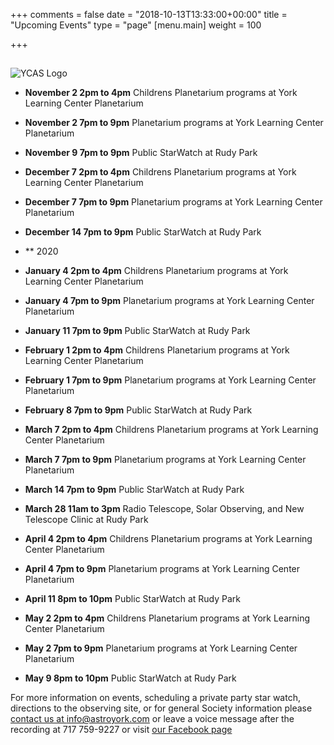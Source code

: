 +++
comments = false
date = "2018-10-13T13:33:00+00:00"
title = "Upcoming Events"
type = "page"
[menu.main]
weight = 100

+++

## 
![YCAS Logo](../img/YCAS2018b.jpg "York County Astronomical Society")
* **November 2 2pm to 4pm** Childrens Planetarium programs at York Learning Center Planetarium

* **November 2 7pm to 9pm** Planetarium programs at York Learning Center Planetarium

* **November 9 7pm to 9pm** Public StarWatch at Rudy Park

* **December 7 2pm to 4pm** Childrens Planetarium programs at York Learning Center Planetarium

* **December 7 7pm to 9pm** Planetarium programs at York Learning Center Planetarium

* **December 14 7pm to 9pm** Public StarWatch at Rudy Park

* ** 2020

* **January 4 2pm to 4pm** Childrens Planetarium programs at York Learning Center Planetarium

* **January 4 7pm to 9pm** Planetarium programs at York Learning Center Planetarium

* **January 11 7pm to 9pm** Public StarWatch at Rudy Park

* **February 1 2pm to 4pm** Childrens Planetarium programs at York Learning Center Planetarium

* **February 1 7pm to 9pm** Planetarium programs at York Learning Center Planetarium

* **February 8 7pm to 9pm** Public StarWatch at Rudy Park

* **March 7 2pm to 4pm** Childrens Planetarium programs at York Learning Center Planetarium

* **March 7 7pm to 9pm** Planetarium programs at York Learning Center Planetarium

* **March 14 7pm to 9pm** Public StarWatch at Rudy Park

* **March 28 11am to 3pm** Radio Telescope, Solar Observing, and New Telescope Clinic at Rudy Park

* **April 4 2pm to 4pm** Childrens Planetarium programs at York Learning Center Planetarium

* **April 4 7pm to 9pm** Planetarium programs at York Learning Center Planetarium

* **April 11 8pm to 10pm** Public StarWatch at Rudy Park

* **May 2 2pm to 4pm** Childrens Planetarium programs at York Learning Center Planetarium

* **May 2 7pm to 9pm** Planetarium programs at York Learning Center Planetarium

* **May 9 8pm to 10pm** Public StarWatch at Rudy Park

For more information on events, scheduling a private party star watch, directions to the observing site, or for general Society information please [contact us at info@astroyork.com](info@astroyork.com) or leave a voice message after the recording at 717 759-9227 or visit [our Facebook page](https://www.facebook.com/astroyork)

